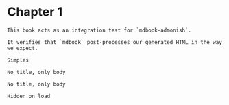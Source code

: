 # Chapter 1

```admonish abstract "What <i>is</i> this?"
This book acts as an integration test for `mdbook-admonish`.

It verifies that `mdbook` post-processes our generated HTML in the way we expect.
```

```admonish
Simples
```

```admonish warning ""
No title, only body
```

```admonish title="
No title, only body
```

```admonish collapsible=true
Hidden on load
```
